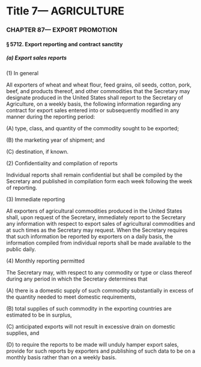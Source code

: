 
# Title 7— AGRICULTURE
### CHAPTER 87— EXPORT PROMOTION
#### § 5712. Export reporting and contract sanctity
##### (a) Export sales reports

(1) In general

All exporters of wheat and wheat flour, feed grains, oil seeds, cotton, pork, beef, and products thereof, and other commodities that the Secretary may designate produced in the United States shall report to the Secretary of Agriculture, on a weekly basis, the following information regarding any contract for export sales entered into or subsequently modified in any manner during the reporting period:

(A) type, class, and quantity of the commodity sought to be exported;

(B) the marketing year of shipment; and

(C) destination, if known.

(2) Confidentiality and compilation of reports

Individual reports shall remain confidential but shall be compiled by the Secretary and published in compilation form each week following the week of reporting.

(3) Immediate reporting

All exporters of agricultural commodities produced in the United States shall, upon request of the Secretary, immediately report to the Secretary any information with respect to export sales of agricultural commodities and at such times as the Secretary may request. When the Secretary requires that such information be reported by exporters on a daily basis, the information compiled from individual reports shall be made available to the public daily.

(4) Monthly reporting permitted

The Secretary may, with respect to any commodity or type or class thereof during any period in which the Secretary determines that

(A) there is a domestic supply of such commodity substantially in excess of the quantity needed to meet domestic requirements,

(B) total supplies of such commodity in the exporting countries are estimated to be in surplus,

(C) anticipated exports will not result in excessive drain on domestic supplies, and

(D) to require the reports to be made will unduly hamper export sales, provide for such reports by exporters and publishing of such data to be on a monthly basis rather than on a weekly basis.
